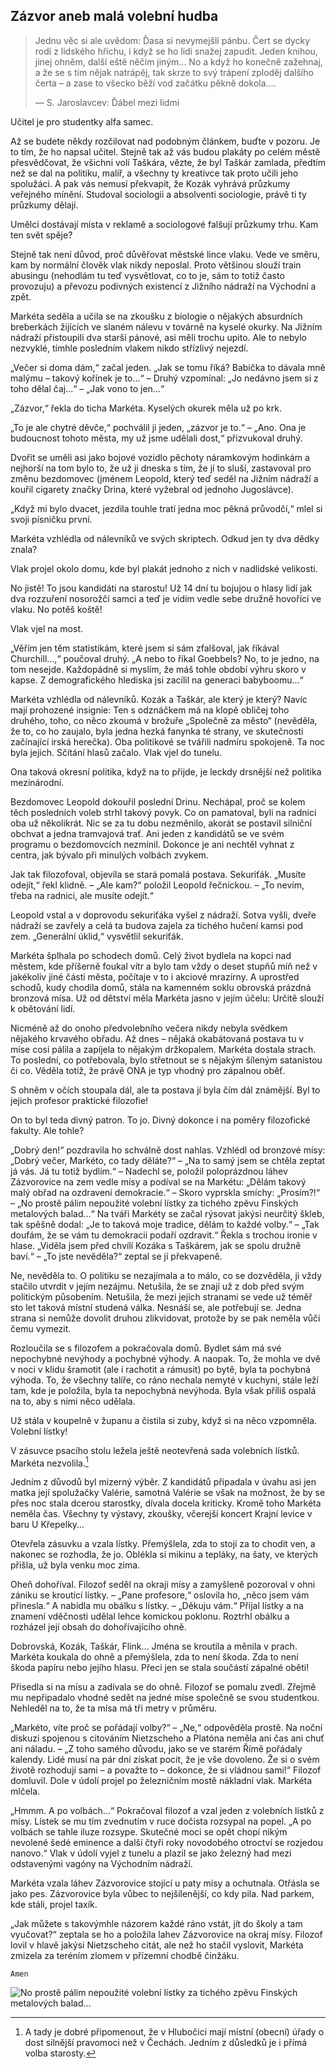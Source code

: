 ## Zázvor aneb malá volební hudba

> Jednu věc si ale uvědom: Ďasa si nevymejšlí pánbu. Čert se dycky rodí z lidského hříchu, i když se ho lidi snažej zapudit. Jeden knihou, jinej ohněm, další eště něčím jiným... No a když ho konečně zažehnaj, a že se s tím nějak natrápěj, tak skrze to svý trápení zploděj dalšího čerta – a zase to všecko běží vod začátku pěkně dokola....
>
> — S. Jaroslavcev: Ďábel mezi lidmi

Učitel je pro studentky alfa samec.

Až se budete někdy rozčilovat nad podobným článkem, buďte v pozoru. Je to tím, že ho napsal učitel. Stejně tak až vás budou plakáty po celém městě přesvědčovat, že všichni volí Taškára, vězte, že byl Taškár zamlada, předtím než se dal na politiku, malíř, a všechny ty kreativce tak proto učili jeho spolužáci. A pak vás nemusí překvapit, že Kozák vyhrává průzkumy veřejného mínění. Studoval sociologii a absolventi sociologie, právě ti ty průzkumy dělají.

Umělci dostávají místa v reklamě a sociologové falšují průzkumy trhu. Kam ten svět spěje?

Stejně tak není důvod, proč důvěřovat městské lince vlaku. Vede ve směru, kam by normální člověk vlak nikdy neposlal. Proto většinou slouží train abusingu (nehodlám tu teď vysvětlovat, co to je, sám to totiž často provozuju) a převozu podivných existencí z Jižního nádraží na Východní a zpět.

Markéta seděla a učila se na zkoušku z biologie o nějakých absurdních breberkách žijících ve slaném nálevu v továrně na kyselé okurky. Na Jižním nádraží přistoupili dva starší pánové, asi měli trochu upito. Ale to nebylo nezvyklé, tímhle posledním vlakem nikdo střízlivý nejezdí.

„Večer si doma dám,“ začal jeden. „Jak se tomu říká? Babička to dávala mně malýmu – takový kořínek je to...“ – Druhý vzpomínal: „Jo nedávno jsem si z toho dělal čaj...“ – „Jak vono to jen...“

„Zázvor,“ řekla do ticha Markéta. Kyselých okurek měla už po krk.

„To je ale chytré děvče,“ pochválil ji jeden, „zázvor je to.“ – „Ano. Ona je budoucnost tohoto města, my už jsme udělali dost,“ přizvukoval druhý.

Dvořit se uměli asi jako bojové vozidlo pěchoty náramkovým hodinkám a nejhorší na tom bylo to, že už ji dneska s tím, že jí to sluší, zastavoval pro změnu bezdomovec (jménem Leopold, který teď seděl na Jižním nádraží a kouřil cigarety značky Drina, které vyžebral od jednoho Jugoslávce).

„Když mi bylo dvacet, jezdila touhle tratí jedna moc pěkná průvodčí,“ mlel si svoji písničku první.

Markéta vzhlédla od nálevníků ve svých skriptech. Odkud jen ty dva dědky znala?

Vlak projel okolo domu, kde byl plakát jednoho z nich v nadlidské velikosti.

No jistě! To jsou kandidáti na starostu! Už 14 dní tu bojujou o hlasy lidí jak dva rozzuření nosorožčí samci a teď je vidím vedle sebe družně hovořící ve vlaku. No potěš koště!

Vlak vjel na most.

„Věřím jen těm statistikám, které jsem si sám zfalšoval, jak říkával Churchill…,“ poučoval druhý. „A nebo to říkal Goebbels? No, to je jedno, na tom nesejde. Každopádně si myslím, že máš tohle období výhru skoro v kapse. Z demografického hlediska jsi zacílil na generaci babyboomu…“

Markéta vzhlédla od nálevníků. Kozák a Taškár, ale který je který? Navíc mají prohozené insignie: Ten s odznáčkem má na klopě obličej toho druhého, toho, co něco zkoumá v brožuře „Společně za město“ (nevěděla, že to, co ho zaujalo, byla jedna hezká fanynka té strany, ve skutečnosti začínající irská herečka). Oba politikové se tvářili nadmíru spokojeně. Ta noc byla jejich. Sčítání hlasů začalo. Vlak vjel do tunelu.

Ona taková okresní politika, když na to přijde, je leckdy drsnější než politika mezinárodní.

Bezdomovec Leopold dokouřil poslední Drinu. Nechápal, proč se kolem těch posledních voleb strhl takový povyk. Co on pamatoval, byli na radnici oba už několikrát. Nic se za tu dobu nezměnilo, akorát se postavil silniční obchvat a jedna tramvajová trať. Ani jeden z kandidátů se ve svém programu o bezdomovcích nezmínil. Dokonce je ani nechtěl vyhnat z centra, jak bývalo při minulých volbách zvykem.

Jak tak filozofoval, objevila se stará pomalá postava. Sekuriťák. „Musíte odejít,“ řekl klidně. – „Ale kam?“ položil Leopold řečnickou. – „To nevím, třeba na radnici, ale musíte odejít.“

Leopold vstal a v doprovodu sekuriťáka vyšel z nádraží. Sotva vyšli, dveře nádraží se zavřely a celá ta budova zajela za tichého hučení kamsi pod zem. „Generální úklid,“ vysvětlil sekuriťák.

Markéta šplhala po schodech domů. Celý život bydlela na kopci nad městem, kde příšerně foukal vítr a bylo tam vždy o deset stupňů míň než v jakékoliv jiné části města, počítaje v to i akciové mrazírny. A uprostřed schodů, kudy chodila domů, stála na kamenném soklu obrovská prázdná bronzová mísa. Už od dětství měla Markéta jasno v jejím účelu: Určitě slouží k obětování lidí.

Nicméně až do onoho předvolebního večera nikdy nebyla svědkem nějakého krvavého obřadu. Až dnes – nějaká okabátovaná postava tu v míse cosi pálila a zapíjela to nějakým držkopalem. Markéta dostala strach. To poslední, co potřebovala, bylo střetnout se s nějakým šíleným satanistou či co. Věděla totiž, že právě ONA je typ vhodný pro zápalnou oběť.

S ohněm v očích stoupala dál, ale ta postava jí byla čím dál známější. Byl to jejich profesor praktické filozofie!

On to byl teda divný patron. To jo. Divný dokonce i na poměry filozofické fakulty. Ale tohle?

„Dobrý den!“ pozdravila ho schválně dost nahlas. Vzhlédl od bronzové mísy: „Dobrý večer, Markéto, co tady děláte?“ – „Na to samý jsem se chtěla zeptat já vás. Já tu totiž bydlím.“ – Nadechl se, položil poloprázdnou láhev Zázvorovice na zem vedle mísy a podíval se na Markétu: „Dělám takový malý obřad na ozdravení demokracie.“ – Skoro vyprskla smíchy: „Prosím?!“ – „No prostě pálim nepoužité volební lístky za tichého zpěvu Finských metalových balad…“ Na tváři Markéty se začal rýsovat jakýsi neurčitý škleb, tak spěšně dodal: „Je to taková moje tradice, dělám to každé volby.“ – „Tak doufám, že se vám tu demokracii podaří ozdravit.“ Řekla s trochou ironie v hlase. „Viděla jsem před chvílí Kozáka s Taškárem, jak se spolu družně baví.“ – „To jste nevěděla?“ zeptal se jí překvapeně.

Ne, nevěděla to. O politiku se nezajímala a to málo, co se dozvěděla, ji vždy stačilo utvrdit v jejím nezájmu. Netušila, že se znají už z dob před svým politickým působením. Netušila, že mezi jejich stranami se vede už téměř sto let taková místní studená válka. Nesnáší se, ale potřebují se. Jedna strana si nemůže dovolit druhou zlikvidovat, protože by se pak neměla vůči čemu vymezit.

Rozloučila se s filozofem a pokračovala domů. Bydlet sám má své nepochybné nevýhody a pochybné výhody. A naopak. To, že mohla ve dvě v noci v klidu šramotit (ale i rachotit a rámusit) po bytě, byla ta pochybná výhoda. To, že všechny talíře, co ráno nechala nemyté v kuchyni, stále leží tam, kde je položila, byla ta nepochybná nevýhoda. Byla však příliš ospalá na to, aby s nimi něco udělala.

Už stála v koupelně v županu a čistila si zuby, když si na něco vzpomněla. Volební lístky!

V zásuvce psacího stolu ležela ještě neotevřená sada volebních lístků. Markéta nezvolila.[^z2]

Jedním z důvodů byl mizerný výběr. Z kandidátů připadala v úvahu asi jen matka její spolužačky Valérie, samotná Valérie se však na možnost, že by se přes noc stala dcerou starostky, dívala docela kriticky. Kromě toho Markéta neměla čas. Všechny ty výstavy, zkoušky, včerejší koncert Krajní levice v baru U Křepelky…

Otevřela zásuvku a vzala lístky. Přemýšlela, zda to stojí za to chodit ven, a nakonec se rozhodla, že jo. Oblékla si mikinu a tepláky, na šaty, ve kterých přišla, už byla venku moc zima.

Oheň dohoříval. Filozof seděl na okraji mísy a zamyšleně pozoroval v ohni zániku se kroutící lístky. – „Pane profesore,“ oslovila ho, „něco jsem vám přinesla.“ A nabídla mu obálku s lístky. – „Děkuju vám.“ Přijal lístky a na znamení vděčnosti udělal lehce komickou poklonu. Roztrhl obálku a rozházel její obsah do dohořívajícího ohně.

Dobrovská, Kozák, Taškár, Flink… Jména se kroutila a měnila v prach. Markéta koukala do ohně a přemýšlela, zda to není škoda. Zda to není škoda papíru nebo jejího hlasu. Přeci jen se stala součástí zápalné oběti!

Přisedla si na mísu a zadívala se do ohně. Filozof se pomalu zvedl. Zřejmě mu nepřipadalo vhodné sedět na jedné míse společně se svou studentkou. Nehleděl na to, že ta mísa má tři metry v průměru.

„Markéto, víte proč se pořádají volby?“ – „Ne,“ odpověděla prostě. Na noční diskuzi spojenou s citováním Nietzscheho a Platóna neměla ani čas ani chuť ani náladu. – „Z toho samého důvodu, jako se ve starém Římě pořádaly kalendy. Lidé musí na pár dní získat pocit, že je vše dovoleno. Že si o svém životě rozhodují sami – a považte to – dokonce, že si vládnou sami!“ Filozof domluvil. Dole v údolí projel po železničním mostě nákladní vlak. Markéta mlčela.

„Hmmm. A po volbách…“ Pokračoval filozof a vzal jeden z volebních lístků z mísy. Lístek se mu tím zvednutím v ruce dočista rozsypal na popel. „A po volbách se tahle iluze rozsype. Skutečné moci se opět chopí nikým nevolené šedé eminence a další čtyři roky novodobého otroctví se rozjedou nanovo.“ Vlak v údolí vyjel z tunelu a plazil se jako železný had mezi odstavenými vagóny na Východním nádraží.

Markéta vzala láhev Zázvorovice stojící u paty mísy a ochutnala. Otřásla se jako pes. Zázvorovice byla vůbec to nejšílenější, co kdy pila. Nad parkem, kde stáli, projel taxík.

„Jak můžete s takovýmhle názorem každé ráno vstát, jít do školy a tam vyučovat?“ zeptala se ho a položila lahev Zázvorovice na okraj mísy. Filozof lovil v hlavě jakýsi Nietzscheho citát, ale než ho stačil vyslovit, Markéta zmizela za teréním zlomem v přízemní chodbě činžáku.

`Amen`

[^z2]: A tady je dobré připomenout, že v Hlubočici mají místní (obecní) úřady o dost silnější pravomoci než v Čechách. Jedním z důsledků je i přímá volba starosty.

![No prostě pálim nepoužité volební lístky za tichého zpěvu Finských metalových balad…](obrazky/nahled_04.jpg)
